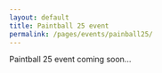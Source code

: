 ```yaml
---
layout: default
title: Paintball 25 event
permalink: /pages/events/painball25/
---
```


Paintball 25 event coming soon...
